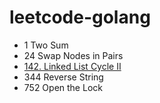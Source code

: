 # leetcode-golang

- 1 Two Sum
- 24 Swap Nodes in Pairs
- [142. Linked List Cycle II](./detectCycle/detectCycle.go)
- 344 Reverse String
- 752 Open the Lock
